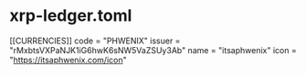 # xrp-ledger.toml

[[CURRENCIES]]
code = "PHWENIX"
issuer = "rMxbtsVXPaNJK1iG6hwK6sNW5VaZSUy3Ab"
name = "itsaphwenix"
icon = "https://itsaphwenix.com/icon"
